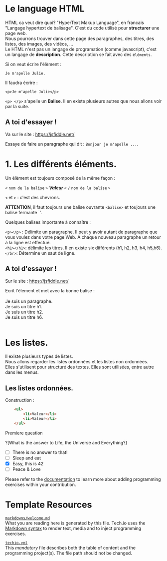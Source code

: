 # Le language HTML

HTML ca veut dire quoi?
"HyperText Makup Language", en francais "Langage hypertext de balisage".
C'est du code utilisé pour **structurer** une page web.</br>
Nous pourrons trouver dans cette page des paragraphes, des titres, des listes, des images, des vidéos, ...</br>
Le HTML n'est pas un langage de programation (comme javascript), c'est un langage de **description**. Cette description se fait avec des ```éléments```.</br>

Si on veut écrire l'élèment :</br>

```Je m'apelle Julie.```</br>

Il faudra écrire :</br>

`<p>Je m'apelle Julie</p>`

`<p> </p>` s'apelle un **Balise**. Il en existe plusieurs autres que nous allons voir par la suite.</br>

## A toi d'essayer !</br>

Va sur le site : https://jsfiddle.net/ </br>

Essaye de faire un paragraphe qui dit : `Bonjour je m'apelle ...`.


# 1. Les différents éléments.

Un élèment est toujours composé de la même façon :</br>

`<` `nom de la balise` `>` ***Valeur***  `<` `/` `nom de la balise` `>`</br>

`<` et `>` : c'est des chevrons.</br>

**ATTENTION**, il faut toujours une balise ouvrante `<balise>` et toujours une balise fermante `</balise>'.</br>

Quelques balises importante à connaître :</br>

`<p></p>` : Délimite un paragraphe. Il peut y avoir autant de paragraphe que vous voulez dans votre page Web. A chaque nouveau paragraphe un retour à la ligne est effectué.</br>
`<h1></h1>`: délimite les titres. Il en existe six différents (h1, h2, h3, h4, h5,h6).</br>
`</br>`: Détermine un saut de ligne.</br>

## A toi d'essayer !</br>

Sur le site : https://jsfiddle.net/ </br>

Ecrit l'élement et met avec la bonne balise : </br>
</br>
Je suis un paragraphe.</br>
Je suis un titre h1.</br>
Je suis un titre h2.</br>
Je suis un titre h6.</br>
</br>


# Les listes. </br>
Il existe plusieurs types de listes.</br>
Nous allons regarder les listes ordonnées et les listes non ordonnées.</br>
Elles s'utilisent pour structuré des textes. Elles sont utilisées, entre autre dans les menus.</br>

## Les listes ordonnées.</br>
Construction :</br>

```html
    <ul>
        <li>Valeur</li>
        <li>Valeur</li>
    </ul>
```






Premiere question

?[What is the answer to Life, the Universe and Everything?]
-[ ] There is no answer to that!
-[ ] Sleep and eat
-[x] Easy, this is 42
-[ ] Peace & Love

Please refer to the [documentation](https://tech.io/doc) to learn more about adding programming exercises within your contribution.

# Template Resources

[`markdowns/welcome.md`](https://github.com/TechDotIO/techio-basic-template/blob/master/markdowns/welcome.md)  
What you are reading here is generated by this file. Tech.io uses the [Markdown syntax](https://tech.io/doc/reference-markdowns) to render text, media and to inject programming exercises.


[`techio.yml`](https://github.com/TechDotIO/techio-basic-template/blob/master/techio.yml)  
This *mandatory* file describes both the table of content and the programming project(s). The file path should not be changed.
